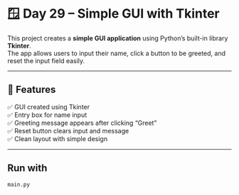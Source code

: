 # 🪟 Day 29 – Simple GUI with Tkinter

This project creates a **simple GUI application** using Python’s built-in library **Tkinter**.  
The app allows users to input their name, click a button to be greeted, and reset the input field easily.

---

## 🚀 Features
✅ GUI created using Tkinter  
✅ Entry box for name input  
✅ Greeting message appears after clicking “Greet”  
✅ Reset button clears input and message  
✅ Clean layout with simple design  

---

## Run with
   ```bash
   main.py
   

